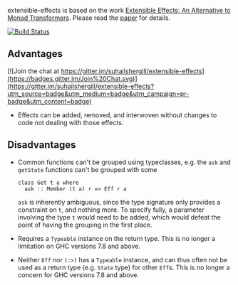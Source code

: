 extensible-effects is based on the work
[Extensible Effects: An Alternative to Monad Transformers](http://okmij.org/ftp/Haskell/extensible/).
Please read the [paper](http://okmij.org/ftp/Haskell/extensible/exteff.pdf) for details.

[![Build Status](https://travis-ci.org/bfops/extensible-effects.svg?branch=master)](https://travis-ci.org/bfops/extensible-effects)

## Advantages

[![Join the chat at https://gitter.im/suhailshergill/extensible-effects](https://badges.gitter.im/Join%20Chat.svg)](https://gitter.im/suhailshergill/extensible-effects?utm_source=badge&utm_medium=badge&utm_campaign=pr-badge&utm_content=badge)

  * Effects can be added, removed, and interwoven without changes to code not
    dealing with those effects.

## Disadvantages

  * Common functions can't be grouped using typeclasses, e.g.
    the `ask` and `getState` functions can't be grouped with some

        class Get t a where
          ask :: Member (t a) r => Eff r a

    `ask` is inherently ambiguous, since the type signature only provides
    a constraint on `t`, and nothing more. To specify fully, a parameter
    involving the type `t` would need to be added, which would defeat the point
    of having the grouping in the first place.

  * Requires a `Typeable` instance on the return type. This is no longer a
    limitation on GHC versions 7.8 and above.
  * Neither `Eff` nor `(:>)` has a `Typeable` instance, and can thus often not
    be used as a return type (e.g. `State` type) for other `Eff`s. This is no
    longer a concern for GHC versions 7.8 and above.

